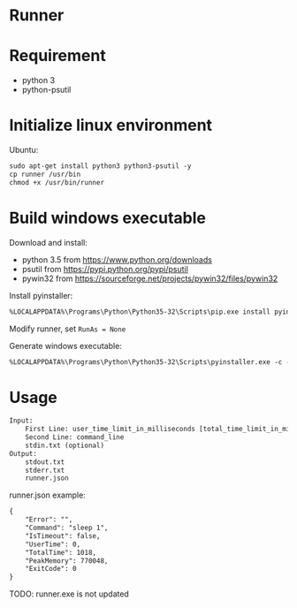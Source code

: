 # Runner

# Requirement

- python 3
- python-psutil

# Initialize linux environment

Ubuntu:

``` txt
sudo apt-get install python3 python3-psutil -y
cp runner /usr/bin
chmod +x /usr/bin/runner
```

# Build windows executable

Download and install:

- python 3.5 from https://www.python.org/downloads
- psutil from https://pypi.python.org/pypi/psutil
- pywin32 from https://sourceforge.net/projects/pywin32/files/pywin32

Install pyinstaller:

``` txt
%LOCALAPPDATA%\Programs\Python\Python35-32\Scripts\pip.exe install pyinstaller
```

Modify runner, set `RunAs = None`

Generate windows executable:

``` txt
%LOCALAPPDATA%\Programs\Python\Python35-32\Scripts\pyinstaller.exe -c -F runner
```

# Usage

``` txt
Input:
	First Line: user_time_limit_in_milliseconds [total_time_limit_in_milliseconds]
	Second Line: command_line
	stdin.txt (optional)
Output:
	stdout.txt
	stderr.txt
	runner.json
```

runner.json example:

``` txt
{
	"Error": "",
	"Command": "sleep 1",
	"IsTimeout": false,
	"UserTime": 0,
	"TotalTime": 1018,
	"PeakMemory": 770048,
	"ExitCode": 0
}
```

TODO: runner.exe is not updated

